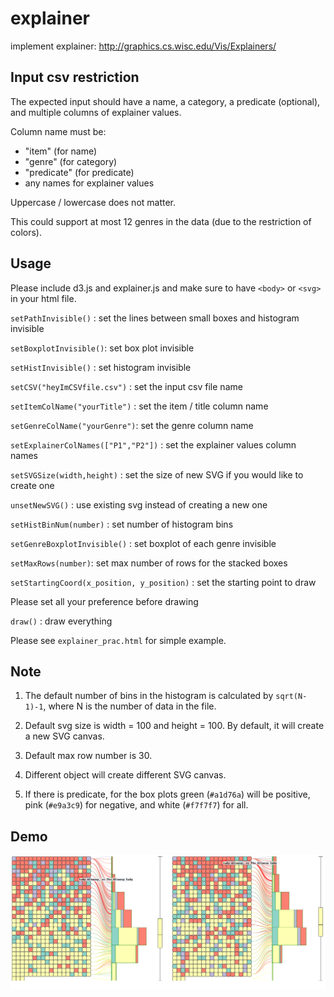 # explainer
implement explainer: http://graphics.cs.wisc.edu/Vis/Explainers/

## Input csv restriction
The expected input should have a name, a category, a predicate (optional), 
and multiple columns of explainer values.

Column name must be: 
- "item" (for name)
- "genre" (for category)
- "predicate" (for predicate)
- any names for explainer values

Uppercase / lowercase does not matter.

This could support at most 12 genres in the data (due to the restriction of
colors).

## Usage
Please include d3.js and explainer.js and 
make sure to have `<body>` or `<svg>` in your html file.

`setPathInvisible()` : set the lines between small boxes and histogram invisible

`setBoxplotInvisible()`: set box plot invisible

`setHistInvisible()` : set histogram invisible

`setCSV("heyImCSVfile.csv")` : set the input csv file name

`setItemColName("yourTitle")` : set the item / title column name

`setGenreColName("yourGenre")`: set the genre column name

`setExplainerColNames(["P1","P2"])` : set the explainer values column names

`setSVGSize(width,height)` : set the size of new SVG if you would like to create one

`unsetNewSVG()` : use existing svg instead of creating a new one

`setHistBinNum(number)` : set number of histogram bins

`setGenreBoxplotInvisible()` : set boxplot of each genre invisible

`setMaxRows(number)`: set max number of rows for the stacked boxes

`setStartingCoord(x_position, y_position)` : set the starting point to draw

Please set all your preference before drawing

`draw()` : draw everything

Please see `explainer_prac.html` for simple example.

## Note
1. The default number of bins in the histogram is calculated by `sqrt(N-1)-1`, where
N is the number of data in the file.

2. Default svg size is width = 100 and height = 100. By default, it will create a new SVG canvas.

3. Default max row number is 30.

4. Different object will create different SVG canvas.

5. If there is predicate, for the box plots green (`#a1d76a`) will be positive,
pink (`#e9a3c9`) for negative, and white (`#f7f7f7`) for all.

## Demo
![ScreenShot](https://github.com/eyeccc/explainer/blob/master/explainer.png)

